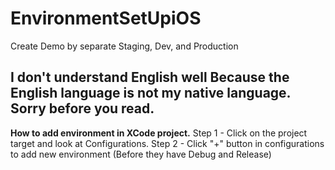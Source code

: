 # EnvironmentSetUpiOS
Create Demo by separate Staging, Dev, and Production

## I don't understand English well Because the English language is not my native language. Sorry before you read.

**How to add environment in XCode project.**
Step 1 - Click on the project target and look at Configurations.
Step 2 - Click "+" button in configurations to add new environment (Before they have Debug and Release)

